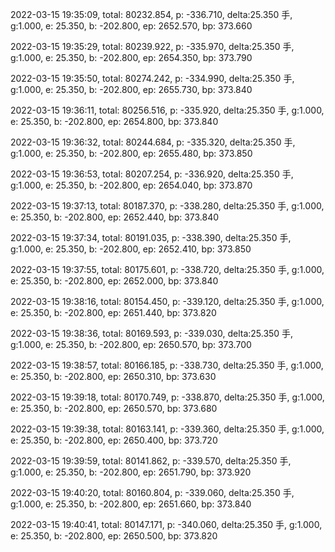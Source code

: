 2022-03-15 19:35:09, total: 80232.854, p: -336.710, delta:25.350 手, g:1.000, e: 25.350, b: -202.800, ep: 2652.570, bp: 373.660

2022-03-15 19:35:29, total: 80239.922, p: -335.970, delta:25.350 手, g:1.000, e: 25.350, b: -202.800, ep: 2654.350, bp: 373.790

2022-03-15 19:35:50, total: 80274.242, p: -334.990, delta:25.350 手, g:1.000, e: 25.350, b: -202.800, ep: 2655.730, bp: 373.840

2022-03-15 19:36:11, total: 80256.516, p: -335.920, delta:25.350 手, g:1.000, e: 25.350, b: -202.800, ep: 2654.800, bp: 373.840

2022-03-15 19:36:32, total: 80244.684, p: -335.320, delta:25.350 手, g:1.000, e: 25.350, b: -202.800, ep: 2655.480, bp: 373.850

2022-03-15 19:36:53, total: 80207.254, p: -336.920, delta:25.350 手, g:1.000, e: 25.350, b: -202.800, ep: 2654.040, bp: 373.870

2022-03-15 19:37:13, total: 80187.370, p: -338.280, delta:25.350 手, g:1.000, e: 25.350, b: -202.800, ep: 2652.440, bp: 373.840

2022-03-15 19:37:34, total: 80191.035, p: -338.390, delta:25.350 手, g:1.000, e: 25.350, b: -202.800, ep: 2652.410, bp: 373.850

2022-03-15 19:37:55, total: 80175.601, p: -338.720, delta:25.350 手, g:1.000, e: 25.350, b: -202.800, ep: 2652.000, bp: 373.840

2022-03-15 19:38:16, total: 80154.450, p: -339.120, delta:25.350 手, g:1.000, e: 25.350, b: -202.800, ep: 2651.440, bp: 373.820

2022-03-15 19:38:36, total: 80169.593, p: -339.030, delta:25.350 手, g:1.000, e: 25.350, b: -202.800, ep: 2650.570, bp: 373.700

2022-03-15 19:38:57, total: 80166.185, p: -338.730, delta:25.350 手, g:1.000, e: 25.350, b: -202.800, ep: 2650.310, bp: 373.630

2022-03-15 19:39:18, total: 80170.749, p: -338.870, delta:25.350 手, g:1.000, e: 25.350, b: -202.800, ep: 2650.570, bp: 373.680

2022-03-15 19:39:38, total: 80163.141, p: -339.360, delta:25.350 手, g:1.000, e: 25.350, b: -202.800, ep: 2650.400, bp: 373.720

2022-03-15 19:39:59, total: 80141.862, p: -339.570, delta:25.350 手, g:1.000, e: 25.350, b: -202.800, ep: 2651.790, bp: 373.920

2022-03-15 19:40:20, total: 80160.804, p: -339.060, delta:25.350 手, g:1.000, e: 25.350, b: -202.800, ep: 2651.660, bp: 373.840

2022-03-15 19:40:41, total: 80147.171, p: -340.060, delta:25.350 手, g:1.000, e: 25.350, b: -202.800, ep: 2650.500, bp: 373.820